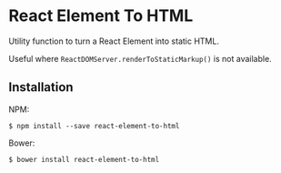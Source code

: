 # React Element To HTML

Utility function to turn a React Element into static HTML.

Useful where `ReactDOMServer.renderToStaticMarkup()` is not available.

## Installation

NPM:

`$ npm install --save react-element-to-html`

Bower:

`$ bower install react-element-to-html`